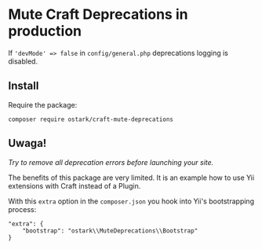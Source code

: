 # Mute Craft Deprecations in production

If `'devMode' => false` in `config/general.php` deprecations logging is disabled.

## Install

Require the package:
```
composer require ostark/craft-mute-deprecations
```

## Uwaga!

*Try to remove all deprecation errors before launching your site.*

The benefits of this package are very limited. It is an example how to use Yii extensions with Craft instead of a Plugin.

With this `extra` option in the `composer.json` you hook into Yii's bootstrapping process:
 
```
"extra": {
    "bootstrap": "ostark\\MuteDeprecations\\Bootstrap"
}
```
